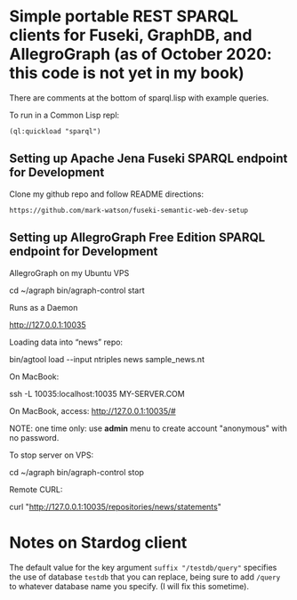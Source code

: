 # Simple portable REST SPARQL clients for Fuseki, GraphDB, and AllegroGraph (as of October 2020: this code is not yet in my book)

There are comments at the bottom of sparql.lisp with example queries.

To run in a Common Lisp repl:

    (ql:quickload "sparql")

## Setting up Apache Jena Fuseki SPARQL endpoint for Development

Clone my github repo and follow README directions:

    https://github.com/mark-watson/fuseki-semantic-web-dev-setup
    
## Setting up AllegroGraph Free Edition  SPARQL endpoint for Development

AllegroGraph on my Ubuntu VPS

  cd ~/agraph
  bin/agraph-control start

Runs as a Daemon

http://127.0.0.1:10035

Loading data into “news” repo:

  bin/agtool load --input ntriples news sample_news.nt

On MacBook:

ssh -L 10035:localhost:10035 MY-SERVER.COM

On MacBook, access:  http://127.0.0.1:10035/#

NOTE: one time only: use **admin** menu to create account "anonymous" with no password.

To stop server on VPS:

  cd ~/agraph
  bin/agraph-control stop

Remote CURL:

curl "http://127.0.0.1:10035/repositories/news/statements"

# Notes on Stardog client

The default value for the key argument `suffix "/testdb/query"` specifies the use of database `testdb` that you can replace,
being sure to add `/query` to whatever database name you specify. (I will fix this sometime).